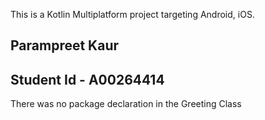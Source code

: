 This is a Kotlin Multiplatform project targeting Android, iOS.

## Parampreet Kaur
## Student Id - A00264414
There was no package declaration in the Greeting Class